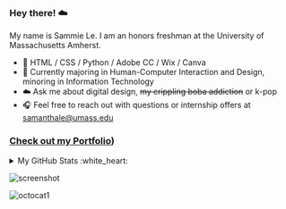 ### Hey there! :cloud:
My name is Sammie Le. I am an honors freshman at the University of Massachusetts Amherst.
* :8ball: HTML / CSS / Python / Adobe CC / Wix / Canva
* :rice_ball: Currently majoring in Human-Computer Interaction and Design, minoring in Information Technology
* :cloud: Ask me about digital design, ~~my crippling boba addiction~~ or k-pop
* :headphones: Feel free to reach out with questions or internship offers at samanthale@umass.edu
### [Check out my Portfolio](https://jujubedesigns.wixstudio.com/sammiele))
<details>
<summary>My GitHub Stats :white_heart:</summary>

![sammieele's Top Languages](https://github-readme-stats.vercel.app/api/top-langs/?username=sammieele&theme=graywhite&show_icons=true&hide_border=true&layout=compact)
<br>
![sammieele's Stats](https://github-readme-stats.vercel.app/api?username=sammieele&theme=graywhite&show_icons=true&hide_border=true&count_private=true)
</details>

![screenshot](https://github.com/sammieele/sammieele/assets/155572963/9d2999af-d443-4187-a82d-e39c38eb60f9)

![octocat1](https://github.com/sammieele/sammieele/assets/155572963/a77045af-e9a0-4368-b6c7-26800aa98d45)
